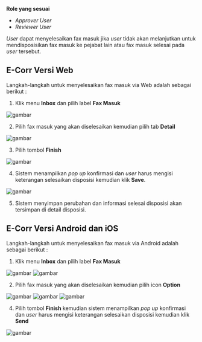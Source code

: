 **Role yang sesuai**

- _Approver User_
- _Reviewer User_

_User_ dapat menyelesaikan fax masuk jika _user_ tidak akan melanjutkan untuk mendisposisikan fax masuk ke pejabat lain atau fax masuk selesai pada _user_ tersebut.

## **E-Corr Versi Web**

Langkah-langkah untuk menyelesaikan fax masuk via Web adalah sebagai berikut :

1. Klik menu **Inbox** dan pilih label **Fax Masuk**

![gambar](FaxMasuk/FM_WEB/02SelesaiFM01.png)

2. Pilih fax masuk yang akan diselesaikan kemudian pilih tab **Detail**

![gambar](FaxMasuk/FM_WEB/02SelesaiFM02.png)

3. Pilih tombol **Finish**

![gambar](FaxMasuk/FM_WEB/02SelesaiFM03.png)

4. Sistem menampilkan _pop up_ konfirmasi dan _user_ harus mengisi keterangan selesaikan disposisi kemudian klik **Save**.

![gambar](FaxMasuk/FM_WEB/02SelesaiFM04.png)

5. Sistem menyimpan perubahan dan informasi selesai disposisi akan tersimpan di detail disposisi.


## **E-Corr Versi Android dan iOS**

Langkah-langkah untuk menyelesaikan fax masuk via Android adalah sebagai berikut :

1. Klik menu **Inbox** dan pilih label **Fax Masuk**

![gambar](FaxMasuk/FM_Android/SelesaiFM/A01.png) ![gambar](FaxMasuk/FM_Android/SelesaiFM/A02.png)

2. Pilih fax masuk yang akan diselesaikan kemudian pilih icon **Option**

![gambar](FaxMasuk/FM_Android/SelesaiFM/A03.png) ![gambar](FaxMasuk/FM_Android/SelesaiFM/A04.png)
![gambar](FaxMasuk/FM_Android/SelesaiFM/02A04.png)

4. Pilih tombol **Finish** kemudian sistem menampilkan _pop up_ konfirmasi dan _user_ harus mengisi keterangan selesaikan disposisi kemudian klik **Send**

![gambar](FaxMasuk/FM_Android/SelesaiFM/A05.png)
